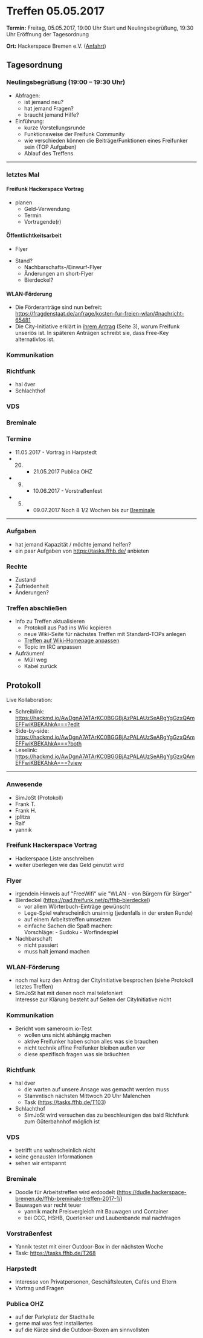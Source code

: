 # Treffen 05.05.2017

**Termin:** Freitag, 05.05.2017, 19:00 Uhr Start und Neulingsbegrüßung, 19:30 Uhr Eröffnung der Tagesordnung

**Ort:** Hackerspace Bremen e.V. ([Anfahrt](https://www.hackerspace-bremen.de/anfahrt/))

## Tagesordnung
### Neulingsbegrüßung (19:00 – 19:30 Uhr)
- Abfragen:
    - ist jemand neu?
    - hat jemand Fragen?
    - braucht jemand Hilfe?
- Einführung:
    - kurze Vorstellungsrunde
    - Funktionsweise der Freifunk Community
    - wie verschieden können die Beiträge/Funktionen eines Freifunker sein (TOP Aufgaben)
    - Ablauf des Treffens

---

### letztes Mal
#### Freifunk Hackerspace Vortrag
- planen
    - Geld-Verwendung
    - Termin
    - Vortragende(r)

#### Öffentlichtkeitsarbeit
- Flyer
* Stand?
    - Nachbarschafts-/Einwurf-Flyer
    - Änderungen am short-Flyer
    - Bierdeckel?

#### WLAN-Förderung
- Die Förderanträge sind nun befreit: https://fragdenstaat.de/anfrage/kosten-fur-freien-wlan/#nachricht-65481
- Die City-Initiative erklärt in [ihrem Antrag](https://fragdenstaat.de/files/foi/65481/WLAN-IS1_Antrag_geschwaerzt.pdf) (Seite 3), warum Freifunk unseriös ist. In späteren Anträgen schreibt sie, dass Free-Key alternativlos ist.

### Kommunikation

### Richtfunk
- hal över
- Schlachthof

### VDS

### Breminale

### Termine
- 11.05.2017 - Vortrag in Harpstedt
- 20. - 21.05.2017 Publica OHZ
- 09. - 10.06.2017 - Vorstraßenfest
- 05. - 09.07.2017 Noch 8 1/2 Wochen bis zur [Breminale](http://breminale.sternkultur.de/)

---

### Aufgaben
- hat jemand Kapazität / möchte jemand helfen?
- ein paar Aufgaben von https://tasks.ffhb.de/ anbieten

### Rechte
- Zustand
- Zufriedenheit
- Änderungen?

### Treffen abschließen
- Info zu Treffen aktualisieren
  - Protokoll aus Pad ins Wiki kopieren
  - neue Wiki-Seite für nächstes Treffen mit Standard-TOPs anlegen
  - [Treffen auf Wiki-Homepage anpassen](Home)
  - Topic im IRC anpassen
- Aufräumen!
  - Müll weg
  - Kabel zurück

## Protokoll
Live Kollaboration:
- Schreiblink: https://hackmd.io/AwDgnA7ATArKC0BGGBjAzPALAUzSeARgYgGzxQAmEFFwiKBEKAhkA===?edit
- Side-by-side: https://hackmd.io/AwDgnA7ATArKC0BGGBjAzPALAUzSeARgYgGzxQAmEFFwiKBEKAhkA===?both
- Leselink: https://hackmd.io/AwDgnA7ATArKC0BGGBjAzPALAUzSeARgYgGzxQAmEFFwiKBEKAhkA===?view

---

### Anwesende
- SimJoSt (Protokoll)
- Frank T.
- Frank H.
- jplitza
- Ralf
- yannik

### Freifunk Hackerspace Vortrag
- Hackerspace Liste anschreiben
- weiter überlegen wie das Geld genutzt wird

### Flyer
- irgendein Hinweis auf "FreeWifi" wie "WLAN - von Bürgern für Bürger"
- Bierdeckel (https://pad.freifunk.net/p/ffhb-bierdeckel)
    - vor allem Wörterbuch-Einträge gewünscht
    - Lege-Spiel wahrscheinlich unsinnig (jedenfalls in der ersten Runde)
    - auf einem Arbeitstreffen umsetzen
    - einfache Sachen die Spaß machen:  
      Vorschläge:
          - Sudoku
          - Worfindespiel
- Nachbarschaft
    - nicht passiert
    - muss halt jemand machen

### WLAN-Förderung
- noch mal kurz den Antrag der CityInitiative besprochen (siehe Protokoll letztes Treffen)
- SimJoSt hat mit denen noch mal telefoniert  
  Interesse zur Klärung besteht auf Seiten der CityInitiative nicht

### Kommunikation
- Bericht vom sameroom.io-Test
    - wollen uns nicht abhängig machen
    - aktive Freifunker haben schon alles was sie brauchen
    - nicht technik affine Freifunker bleiben außen vor
    - diese spezifisch fragen was sie bräuchten

### Richtfunk
- hal över
    - die warten auf unsere Ansage was gemacht werden muss
    - Stammtisch nächsten Mittwoch 20 Uhr Malenchen
    - Task (https://tasks.ffhb.de/T103)
- Schlachthof
    - SimJoSt wird versuchen das zu beschleunigen das bald Richtfunk zum Güterbahnhof möglich ist

### VDS
- betrifft uns wahrscheinlich nicht
- keine genausten Informationen
- sehen wir entspannt

### Breminale
- Doodle für Arbeitstreffen wird erdoodelt (https://dudle.hackerspace-bremen.de/ffhb-breminale-treffen-2017-1/)
- Bauwagen war recht teuer
    - yannik macht Preisvergleich mit Bauwagen und Container
    - bei CCC, HSHB, Querlenker und Laubenbande mal nachfragen

### Vorstraßenfest
- Yannik testet mit einer Outdoor-Box in der nächsten Woche
- Task: https://tasks.ffhb.de/T268

### Harpstedt
- Interesse von Privatpersonen, Geschäftsleuten, Cafés und Eltern
- Vortrag und Fragen

### Publica OHZ
- auf der Parkplatz der Stadthalle
- gerne mal was fest installiertes
- auf die Kürze sind die Outdoor-Boxen am sinnvollsten